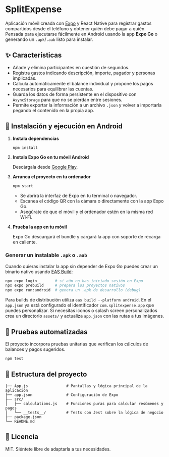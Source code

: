 # SplitExpense

Aplicación móvil creada con [Expo](https://expo.dev/) y React Native para registrar gastos compartidos desde el teléfono y obtener quién debe pagar a quién. Pensada para ejecutarse fácilmente en Android usando la app **Expo Go** o generando un `.apk`/`.aab` listo para instalar.

## ✨ Características

- Añade y elimina participantes en cuestión de segundos.
- Registra gastos indicando descripción, importe, pagador y personas implicadas.
- Calcula automáticamente el balance individual y propone los pagos necesarios para equilibrar las cuentas.
- Guarda los datos de forma persistente en el dispositivo con `AsyncStorage` para que no se pierdan entre sesiones.
- Permite exportar la información a un archivo `.json` y volver a importarla pegando el contenido en la propia app.

## 📱 Instalación y ejecución en Android

1. **Instala dependencias**

   ```bash
   npm install
   ```

2. **Instala Expo Go en tu móvil Android**

   Descárgala desde [Google Play](https://play.google.com/store/apps/details?id=host.exp.exponent).

3. **Arranca el proyecto en tu ordenador**

   ```bash
   npm start
   ```

   - Se abrirá la interfaz de Expo en tu terminal o navegador.
   - Escanea el código QR con la cámara o directamente con la app Expo Go.
   - Asegúrate de que el móvil y el ordenador estén en la misma red Wi‑Fi.

4. **Prueba la app en tu móvil**

   Expo Go descargará el bundle y cargará la app con soporte de recarga en caliente.

### Generar un instalable `.apk` o `.aab`

Cuando quieras instalar la app sin depender de Expo Go puedes crear un binario nativo usando [EAS Build](https://docs.expo.dev/build/introduction/):

```bash
npx expo login        # si aún no has iniciado sesión en Expo
npx expo prebuild     # prepara los proyectos nativos
npx expo run:android  # genera un .apk de desarrollo (debug)
```

Para builds de distribución utiliza `eas build --platform android`. En el `app.json` ya está configurado el identificador `com.splitexpense.app` que puedes personalizar. Si necesitas iconos o splash screen personalizados crea un directorio `assets/` y actualiza `app.json` con las rutas a tus imágenes.

## 🧪 Pruebas automatizadas

El proyecto incorpora pruebas unitarias que verifican los cálculos de balances y pagos sugeridos.

```bash
npm test
```

## 🧭 Estructura del proyecto

```
├── App.js                 # Pantallas y lógica principal de la aplicación
├── app.json               # Configuración de Expo
├── src/
│   ├── calculations.js    # Funciones puras para calcular resúmenes y pagos
│   └── __tests__/         # Tests con Jest sobre la lógica de negocio
├── package.json
└── README.md
```

## 📄 Licencia

MIT. Siéntete libre de adaptarla a tus necesidades.
